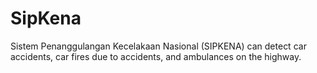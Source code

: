 # SipKena
Sistem Penanggulangan Kecelakaan Nasional (SIPKENA) can detect car accidents, car fires due to accidents, and ambulances on the highway.

